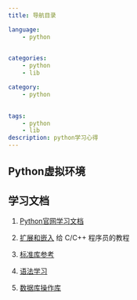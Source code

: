 ```yaml
---
title: 导航目录

language:
    - python
    

categories:
    - python
    - lib

category:
    - python
   

tags:
    - python
    - lib
description: python学习心得
---
```






> 
 ## Python虚拟环境
 
 
 
 ## 学习文档
1. [Python官网学习文档](https://docs.python.org/zh-cn/3/tutorial/index.html) 

2. [扩展和嵌入](https://docs.python.org/zh-cn/3/extending/index.html) 
    给 C/C++ 程序员的教程

3. [标准库参考](https://docs.python.org/zh-cn/3/library/index.html) 

4. [语法学习](https://docs.python.org/zh-cn/3/reference/index.html) 

4. [数据库操作库](3.数据操作库ORM)